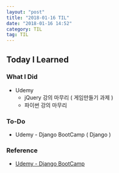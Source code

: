 ```yaml
---
layout: "post"
title: "2018-01-16 TIL"
date: "2018-01-16 14:52"
category: TIL
tag: TIL
---
```


## Today I Learned

### What I Did

- Udemy
  - jQuery 강의 마무리 ( 게임만들기 과제 )
  - 파이썬 강의 마무리 

### To-Do

* Udemy - Django BootCamp ( Django )


### Reference
* [Udemy - Django BootCamp](https://www.udemy.com/python-and-django-full-stack-web-developer-bootcamp/)
